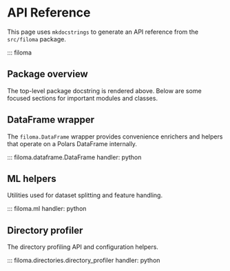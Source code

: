 # API Reference

This page uses `mkdocstrings` to generate an API reference from the `src/filoma` package.

::: filoma

## Package overview

The top-level package docstring is rendered above. Below are some focused sections for important modules and classes.

## DataFrame wrapper

The `filoma.DataFrame` wrapper provides convenience enrichers and helpers that operate on a Polars DataFrame internally.

::: filoma.dataframe.DataFrame
	handler: python

## ML helpers

Utilities used for dataset splitting and feature handling.

::: filoma.ml
	handler: python

## Directory profiler

The directory profiling API and configuration helpers.

::: filoma.directories.directory_profiler
	handler: python
